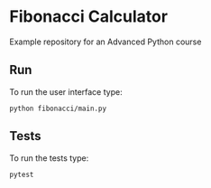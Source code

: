 # Fibonacci Calculator
Example repository for an Advanced Python course

## Run

To run the user interface type:

    python fibonacci/main.py

## Tests

To run the tests type:

    pytest
